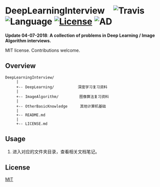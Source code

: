 # DeepLearningInterview　![Travis](https://img.shields.io/travis/rust-lang/rust/master.svg) ![Language](https://img.shields.io/badge/language-Jupyter-orange.svg) [![License](https://img.shields.io/badge/license-MIT-blue.svg)](./LICENSE.md) ![AD](https://img.shields.io/badge/深度学习-图像算法-pink.svg)

__Update 04-07-2018__:   __A collection of problems in Deep Learning / Image Algorithm interviews.__

MIT license. Contributions welcome.

## Overview

	DeepLearningInterview/       
	     |
	     +-- DeepLearning/         　深度学习复习资料
	     |
	     +-- ImageAlgorithm/      　　图像算法复习资料
	     |
	     +-- OtherBasicKnowledge    　其他计算机基础
	     |
	     +-- README.md          
	     |
	     +-- LICENSE.md         


## Usage

1. 进入对应的文件夹目录，查看相关文档笔记。

## License

[MIT](https://github.com/sunalbert/DeepLearningInterview/blob/master/LICENSE)

